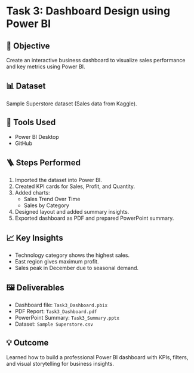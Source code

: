# Task 3: Dashboard Design using Power BI

## 🎯 Objective
Create an interactive business dashboard to visualize sales performance and key metrics using Power BI.

## 📊 Dataset
Sample Superstore dataset (Sales data from Kaggle).

## 🧠 Tools Used
- Power BI Desktop
- GitHub

## 🪜 Steps Performed
1. Imported the dataset into Power BI.
2. Created KPI cards for Sales, Profit, and Quantity.
3. Added charts:
   - Sales Trend Over Time
   - Sales by Category
4. Designed layout and added summary insights.
5. Exported dashboard as PDF and prepared PowerPoint summary.

## 📈 Key Insights
- Technology category shows the highest sales.
- East region gives maximum profit.
- Sales peak in December due to seasonal demand.

## 🖼️ Deliverables
- Dashboard file: `Task3_Dashboard.pbix`
- PDF Report: `Task3_Dashboard.pdf`
- PowerPoint Summary: `Task3_Summary.pptx`
- Dataset: `Sample Superstore.csv`

## 💡 Outcome
Learned how to build a professional Power BI dashboard with KPIs, filters, and visual storytelling for business insights.
